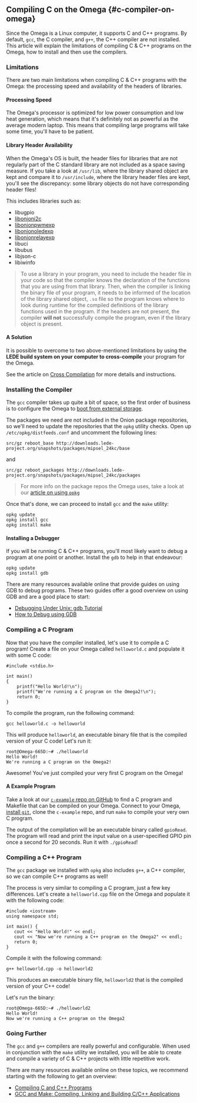 ## Compiling C on the Omega {#c-compiler-on-omega}

Since the Omega is a Linux computer, it supports C and C++ programs. By default, `gcc`, the C compiler, and `g++`, the C++ compiler are not installed. This article will explain the limitations of compiling C & C++ programs on the Omega, how to install and then use the compilers.


### Limitations

There are two main limitations when compiling C & C++ programs with the Omega: the processing speed and availability of the headers of libraries.

#### Processing Speed

The Omega's processor is optimized for low power consumption and low heat generation, which means that it's definitely not as powerful as the average modern laptop. This means that compiling large programs will take some time, you'll have to be patient.

#### Library Header Availability

When the Omega's OS is built, the header files for libraries that are not regularly part of the C standard library are not included as a space saving measure. If you take a look at `/usr/lib`, where the library shared object are kept and compare it to `/usr/include`, where the library header files are kept, you'll see the discrepancy: some library objects do not have corresponding header files!

This includes libraries such as:

* libugpio
* [libonioni2c](#i2c-c-library)
* [libonionpwmexp](#pwm-expansion-c-library)
* [libonionoledexp](#oled-expansion-c-library)
* [libonionrelayexp](#relay-expansion-c-library)
* libuci
* libubus
* libjson-c
* libiwinfo

>To use a library in your program, you need to include the header file in your code so that the compiler knows the declaration of the functions that you are using from that library. Then, when the compiler is linking the binary file of your program, it needs to be informed of the location of the library shared object, `.so` file so the program knows where to look during runtime for the compiled definitions of the library functions used in the program.
>If the headers are not present, the compiler **will not** successfully compile the program, even if the library object is present.


#### A Solution

It is possible to overcome to two above-mentioned limitations by using the **LEDE build system on your computer to cross-compile** your program for the Omega.

See the article on [Cross Compilation](#cross-compiling) for more details and instructions.



### Installing the Compiler

The `gcc` compiler takes up quite a bit of space, so the first order of business is to configure the Omega to [boot from external storage](#boot-from-external-storage).

The packages we need are not included in the Onion package repositories, so we'll need to update the repositories that the `opkg` utility checks. Open up `/etc/opkg/distfeeds.conf` and uncomment the following lines:

```
src/gz reboot_base http://downloads.lede-project.org/snapshots/packages/mipsel_24kc/base
```

and

```
src/gz reboot_packages http://downloads.lede-project.org/snapshots/packages/mipsel_24kc/packages
```

>For more info on the package repos the Omega uses, take a look at our [article on using `opkg`](#using-opkg-switch-to-lede-repos)

Once that's done, we can proceed to install `gcc` and the `make` utility:

```
opkg update
opkg install gcc
opkg install make
```

#### Installing a Debugger

If you will be running C & C++ programs, you'll most likely want to debug a program at one point or another. Install the `gdb` to help in that endeavour:

```
opkg update
opkg install gdb
```

There are many resources available online that provide guides on using GDB to debug programs. These two guides offer a good overview on using GDB and are a good place to start:

* [Debugging Under Unix: gdb Tutorial](https://www.cs.cmu.edu/~gilpin/tutorial/)
* [How to Debug using GDB](http://cs.baylor.edu/~donahoo/tools/gdb/tutorial.html)




### Compiling a C Program

Now that you have the compiler installed, let's use it to compile a C program! Create a file on your Omega called `helloworld.c` and populate it with some C code:

```
#include <stdio.h>

int main()
{
	printf("Hello World!\n");
	printf("We're running a C program on the Omega2!\n");
	return 0;
}
```

To compile the program, run the following command:

```
gcc helloworld.c -o helloworld
```

This will produce `helloworld`, an executable binary file that is the compiled version of your C code! Let's run it:

```
root@Omega-665D:~# ./helloworld
Hello World!
We're running a C program on the Omega2!
```

Awesome! You've just compiled your very first C program on the Omega!

#### A Example Program

Take a look at our [`c-example` repo on GitHub](https://github.com/OnionIoT/c-example/) to find a C program and Makefile that can be compiled on your Omega. Connect to your Omega, [install `git`](#installing-and-using-git), clone the `c-example` repo, and run `make` to compile your very own C program.

The output of the compilation will be an executable binary called `gpioRead`. The program will read and print the input value on a user-specified GPIO pin once a second for 20 seconds. Run it with `./gpioRead`!


### Compiling a C++ Program

The `gcc` package we installed with `opkg` also includes `g++`, a C++ compiler, so we can compile C++ programs as well!

The process is very similar to compiling a C program, just a few key differences. Let's create a `helloworld.cpp` file on the Omega and populate it with the following code:

```
#include <iostream>
using namespace std;

int main() {
   cout << "Hello World!" << endl;
   cout << "Now we're running a C++ program on the Omega2" << endl;
   return 0;
}
```

Compile it with the following command:

```
g++ helloworld.cpp -o helloworld2
```

This produces an executable binary file, `helloworld2` that is the compiled version of your C++ code!

Let's run the binary:

```
root@Omega-665D:~# ./helloworld2
Hello World!
Now we're running a C++ program on the Omega2
```



### Going Further

The `gcc` and `g++` compilers are really powerful and configurable. When used in conjunction with the `make` utility we installed, you will be able to create and compile a variety of C & C++ projects with little repetitive work.

There are many resources available online on these topics, we recommend starting with the following to get an overview:

* [Compiling C and C++ Programs](http://pages.cs.wisc.edu/~beechung/ref/gcc-intro.html)
* [GCC and Make: Compiling, Linking and Building C/C++ Applications](https://www3.ntu.edu.sg/home/ehchua/programming/cpp/gcc_make.html)
